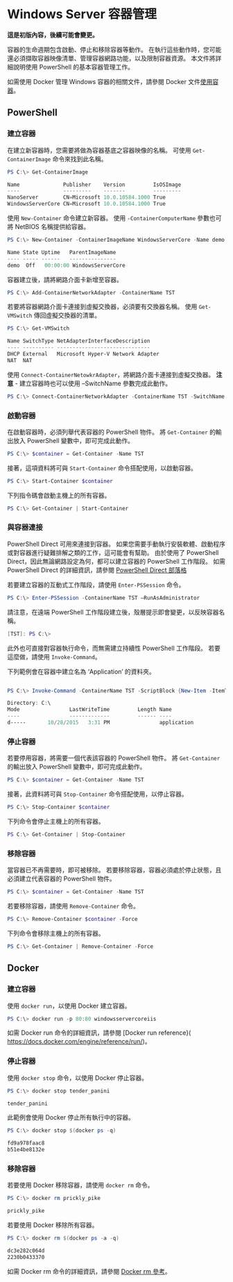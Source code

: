 # Windows Server 容器管理

**這是初版內容，後續可能會變更。**

容器的生命週期包含啟動、停止和移除容器等動作。 在執行這些動作時，您可能還必須擷取容器映像清單、管理容器網路功能，以及限制容器資源。 本文件將詳細說明使用 PowerShell 的基本容器管理工作。

如需使用 Docker 管理 Windows 容器的相關文件，請參閱 Docker 文件[使用容器](https://docs.docker.com/userguide/usingdocker/)。

## PowerShell

### 建立容器

在建立新容器時，您需要將做為容器基底之容器映像的名稱。 可使用 `Get-ContainerImage` 命令來找到此名稱。

```powershell
PS C:\> Get-ContainerImage

Name              Publisher    Version         IsOSImage
----              ---------    -------         ---------
NanoServer        CN=Microsoft 10.0.10584.1000 True
WindowsServerCore CN=Microsoft 10.0.10584.1000 True
```

使用 `New-Container` 命令建立新容器。 使用 `-ContainerComputerName` 參數也可將 NetBIOS 名稱提供給容器。

```powershell
PS C:\> New-Container -ContainerImageName WindowsServerCore -Name demo -ContainerComputerName demo

Name State Uptime   ParentImageName
---- ----- ------   ---------------
demo  Off   00:00:00 WindowsServerCore
```

容器建立後，請將網路介面卡新增至容器。

```powershell
PS C:\> Add-ContainerNetworkAdapter -ContainerName TST
```

若要將容器網路介面卡連接到虛擬交換器，必須要有交換器名稱。 使用 `Get-VMSwitch` 傳回虛擬交換器的清單。

```powershell
PS C:\> Get-VMSwitch

Name SwitchType NetAdapterInterfaceDescription
---- ---------- ------------------------------
DHCP External   Microsoft Hyper-V Network Adapter
NAT  NAT
```

使用 `Connect-ContainerNetowkrAdapter`，將網路介面卡連接到虛擬交換器。 **注意** - 建立容器時也可以使用 –SwitchName 參數完成此動作。

```powershell
PS C:\> Connect-ContainerNetworkAdapter -ContainerName TST -SwitchName NAT
```

### 啟動容器

在啟動容器時，必須列舉代表容器的 PowerShell 物件。 將 `Get-Container` 的輸出放入 PowerShell 變數中，即可完成此動作。

```powershell
PS C:\> $container = Get-Container -Name TST
```

接著，這項資料將可與 `Start-Container` 命令搭配使用，以啟動容器。

```powershell
PS C:\> Start-Container $container
```

下列指令碼會啟動主機上的所有容器。

```powershell
PS C:\> Get-Container | Start-Container
```

### 與容器連接

PowerShell Direct 可用來連接到容器。 如果您需要手動執行安裝軟體、啟動程序或對容器進行疑難排解之類的工作，這可能會有幫助。 由於使用了 PowerShell Direct，因此無論網路設定為何，都可以建立容器的 PowerShell 工作階段。 如需 PowerShell Direct 的詳細資訊，請參閱 [PowerShell Direct 部落格](http://blogs.technet.com/b/virtualization/archive/2015/05/14/powershell-direct-running-powershell-inside-a-virtual-machine-from-the-hyper-v-host.aspx)

若要建立容器的互動式工作階段，請使用 `Enter-PSSession` 命令。

 ```powershell
PS C:\> Enter-PSSession -ContainerName TST –RunAsAdministrator
 ```

請注意，在遠端 PowerShell 工作階段建立後，殼層提示即會變更，以反映容器名稱。

```powershell
[TST]: PS C:\>
```

此外也可直接對容器執行命令，而無需建立持續性 PowerShell 工作階段。 若要這麼做，請使用 `Invoke-Command`。

下列範例會在容器中建立名為 ‘Application’ 的資料夾。

```powershell

PS C:\> Invoke-Command -ContainerName TST -ScriptBlock {New-Item -ItemType Directory -Path c:\application }

Directory: C:\
Mode                LastWriteTime         Length Name                                                 PSComputerName
----                -------------         ------ ----                                                 --------------
d-----       10/28/2015   3:31 PM                application                                          TST
```

### 停止容器

若要停用容器，將需要一個代表該容器的 PowerShell 物件。 將 `Get-Container` 的輸出放入 PowerShell 變數中，即可完成此動作。

```powershell
PS C:\> $container = Get-Container -Name TST
```

接著，此資料將可與 `Stop-Container` 命令搭配使用，以停止容器。

```powershell
PS C:\> Stop-Container $container
```

下列命令會停止主機上的所有容器。

```powershell
PS C:\> Get-Container | Stop-Container
```

### 移除容器

當容器已不再需要時，即可被移除。 若要移除容器，容器必須處於停止狀態，且必須建立代表容器的 PowerShell 物件。

```powershell
PS C:\> $container = Get-Container -Name TST
```

若要移除容器，請使用 `Remove-Container` 命令。

```powershell
PS C:\> Remove-Container $container -Force
```

下列命令會移除主機上的所有容器。

```powershell
PS C:\> Get-Container | Remove-Container -Force
```

## Docker

### 建立容器

使用 `docker run`，以使用 Docker 建立容器。

```powershell
PS C:\> docker run -p 80:80 windowsservercoreiis
```

如需 Docker run 命令的詳細資訊，請參閱 [Docker run reference}( https://docs.docker.com/engine/reference/run/)。

### 停止容器

使用 `docker stop` 命令，以使用 Docker 停止容器。

```powershell
PS C:\> docker stop tender_panini

tender_panini
```

此範例會使用 Docker 停止所有執行中的容器。

```powershell
PS C:\> docker stop $(docker ps -q)

fd9a978faac8
b51e4be8132e
```

### 移除容器

若要使用 Docker 移除容器，請使用 `docker rm` 命令。

```powershell
PS C:\> docker rm prickly_pike

prickly_pike
```

若要使用 Docker 移除所有容器。

```powershell
PS C:\> docker rm $(docker ps -a -q)

dc3e282c064d
2230b0433370
```

如需 Docker rm 命令的詳細資訊，請參閱 [Docker rm 參考](https://docs.docker.com/engine/reference/commandline/rm/)。




<!--HONumber=Feb16_HO1-->
